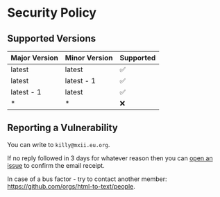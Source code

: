# Security Policy

## Supported Versions

| Major Version | Minor Version | Supported          |
| ------------- | ------------- | ------------------ |
| latest        | latest        | :white_check_mark: |
| latest        | latest - 1    | :white_check_mark: |
| latest - 1    | latest        | :white_check_mark: |
| *             | *             | :x:                |

## Reporting a Vulnerability

You can write to `killy@mxii.eu.org`.

If no reply followed in 3 days for whatever reason then you can [open an issue](https://github.com/html-to-text/node-html-to-text/issues/new?assignees=KillyMXI&labels=security&template=something-else.md) to confirm the email receipt.

In case of a bus factor - try to contact another member: <https://github.com/orgs/html-to-text/people>.
